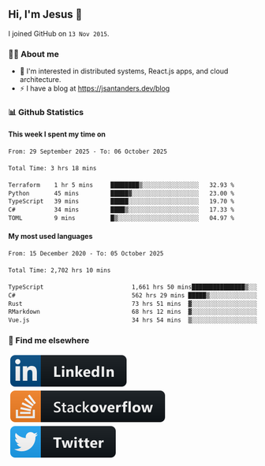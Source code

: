## Hi, I'm Jesus 👋

I joined GitHub on `13 Nov 2015`.

<!-- Talking about you -->

### 👨‍💻 About me

- 👦 I'm interested in distributed systems, React.js apps, and cloud architecture.
- ⚡️ I have a blog at <https://jsantanders.dev/blog>

### 📊 Github Statistics

#### This week I spent my time on

<!--START_SECTION:weekly-->

```txt
From: 29 September 2025 - To: 06 October 2025

Total Time: 3 hrs 18 mins

Terraform    1 hr 5 mins     ████████▒░░░░░░░░░░░░░░░░   32.93 %
Python       45 mins         █████▓░░░░░░░░░░░░░░░░░░░   23.00 %
TypeScript   39 mins         █████░░░░░░░░░░░░░░░░░░░░   19.70 %
C#           34 mins         ████▒░░░░░░░░░░░░░░░░░░░░   17.33 %
TOML         9 mins          █▒░░░░░░░░░░░░░░░░░░░░░░░   04.97 %
```

<!--END_SECTION:weekly-->

#### My most used languages

<!--START_SECTION:alltime-->

```txt
From: 15 December 2020 - To: 05 October 2025

Total Time: 2,702 hrs 10 mins

TypeScript                         1,661 hrs 50 mins███████████████▒░░░░░░░░░   61.50 %
C#                                 562 hrs 29 mins █████▒░░░░░░░░░░░░░░░░░░░   20.82 %
Rust                               73 hrs 51 mins  ▓░░░░░░░░░░░░░░░░░░░░░░░░   02.73 %
RMarkdown                          68 hrs 12 mins  ▓░░░░░░░░░░░░░░░░░░░░░░░░   02.52 %
Vue.js                             34 hrs 54 mins  ▒░░░░░░░░░░░░░░░░░░░░░░░░   01.29 %
```

<!--END_SECTION:alltime-->

### 📢 Find me elsewhere

<p>
  <a target="_blank" href="https://linkedin.com/in/jsantanders">
    <img src="https://github.com/jsantanders/jsantanders/blob/master/img/linkedin.svg" alt="LinkedIn" style="vertical-align:top; margin:4px">
  </a>
  
  <a target="_blank" href="https://stackoverflow.com/users/7318331/jesus-santander">
    <img src="https://github.com/jsantanders/jsantanders/blob/master/img/stackoverflow.svg" alt="StackOverflow" style="vertical-align:top; margin:4px">
  </a>
  
  <a target="_blank" href="http://twitter.com/jsantanders">
    <img src="https://github.com/jsantanders/jsantanders/blob/master/img/twitter.svg" alt="Twitter" style="vertical-align:top; margin:4px">
  </a>
</p>
